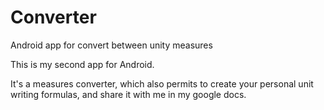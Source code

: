 Converter
=========

Android app for convert between unity measures

This is my second app for Android.

It's a measures converter, which also permits to create your personal unit writing formulas, and share it with me in my google docs. 
